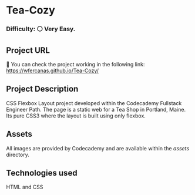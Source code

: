 # Tea-Cozy
### Difficulty: ⚪ Very Easy.

## Project URL
🚀 You can check the project working in the following link: https://wfercanas.github.io/Tea-Cozy/

## Project Description
CSS Flexbox Layout project developed within the Codecademy Fullstack Engineer Path. The page is a static web for a Tea Shop in Portland, Maine. Its pure CSS3 where the layout is built using only flexbox. 

## Assets
All images are provided by Codecademy and are available within the *assets* directory.

## Technologies used
HTML and CSS

